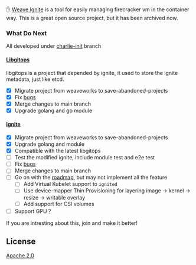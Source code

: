 :hand: [Weave Ignite](https://github.com/weaveworks/ignite) is a tool for easily managing firecracker vm in the container way. This is a great open source project, but it has been archived now.

### What Do Next

All developed under [charlie-init](https://github.com/save-abandoned-projects/ignite/tree/charlie-init) branch

#### [Libgitops](https://github.com/save-abandoned-projects/libgitops)

libgitops is a project that depended by ignite, it used to store the ignite metadata, just like etcd.

- [x] Migrate project from weaveworks to save-abandoned-projects
- [x] Fix [bugs](https://github.com/save-abandoned-projects/libgitops/issues/2)
- [x] Merge changes to main branch
- [x] Upgrade golang and go module

#### [Ignite](https://github.com/save-abandoned-projects/ignite)

- [x] Migrate project from weaveworks to save-abandoned-projects
- [x] Upgrade golang and module
- [x] Compatible with the latest libgitops
- [ ] Test the modified ignite, include module test and e2e test
- [ ] Fix [bugs](https://github.com/save-abandoned-projects/ignite/issues)
- [ ] Merge changes to main branch
- [ ] Go on with the [roadmap](https://github.com/weaveworks/ignite/blob/main/docs/roadmap.md), but may not implement all the feature
  - [ ] Add Virtual Kubelet support to `ignited`
  - [ ] Use device-mapper Thin Provisioning for layering image -> kernel -> resize -> writable overlay
  - [ ] Add support for CSI volumes
- [ ] Support GPU？

If you are intresting about this, join and make it better!

## License

[Apache 2.0](file:///Users/charlie.liu/go/src/github.com/save-abandoned-projects/ignite/LICENSE)
